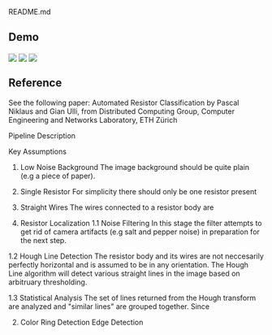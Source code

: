 README.md


## Demo
<a href="https://github.com/h397wang/ResistanceId/tree/master/demo/demo0.png"><img src="https://github.com/h397wang/ResistanceId/tree/master/demo/demo0.png" align="center" ></a> <a href="https://github.com/h397wang/ResistanceId/tree/master/demo/demo1.png"><img src="https://github.com/h397wang/ResistanceId/tree/master/demo/demo1.png" align="center" ></a> <a href="https://github.com/h397wang/ResistanceId/tree/master/demo/demo2.png"><img src="https://github.com/h397wang/ResistanceId/tree/master/demo/demo2.png" align="center" ></a> 


## Reference
See the following paper:
Automated Resistor Classification by
Pascal Niklaus and Gian Ulli, from
Distributed Computing Group, Computer Engineering and Networks Laboratory, ETH Zürich

Pipeline Description

Key Assumptions
1. Low Noise Background
The image background should be quite plain (e.g a piece of paper).
2. Single Resistor
For simplicity there should only be one resistor present
3. Straight Wires
The wires connected to a resistor body are 

1. Resistor Localization
1.1 Noise Filtering
In this stage the filter attempts to get rid of camera artifacts (e.g salt and pepper noise) in preparation for the next step.

1.2 Hough Line Detection
The resistor body and its wires are not neccesarily perfectly horizontal and is assumed to be in any orientation. The Hough Line algorithm will detect various straight lines in the image based on arbitruary thresholding.

1.3 Statistical Analysis
The set of lines returned from the Hough transform are analyzed and "similar lines" are grouped together. Since

2. Color Ring Detection
Edge Detection
